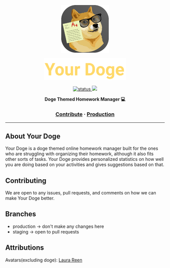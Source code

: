 <a href="https://yourdoge.netlify.app">
  <p align="center">
    <img height=150 src="assets/yourdogeAppleIcon.svg"/>
  </p>
  <p align="center">
    <img height=70 src="assets/textLogo.svg">
  </p>
</a>

<p align="center">
  <a href="https://yourdoge.netlify.app">
    <img src="https://img.shields.io/badge/status-development-green" alt="status" />
  </a>
  <a href="https://yourdoge.netlify.app">
    <img src="https://img.shields.io/badge/license--GPL--3.0--or--later-yellow" />
  </a>
</p>

<p align="center">
  <strong>Doge Themed Homework Manager 💻</strong>
</p>

<h3 align="center">
  <a href="CONTRIBUTING.md">Contribute</a>
  <span> · </span>
  <a href="https://yourdoge.netlify.app">Production</a>
</h3>

---

## About Your Doge

Your Doge is a doge themed online homework manager built for the ones who are struggling with organizing their homework, although it also fits other sorts of tasks. Your Doge provides personalized statistics on how well you are doing based on your activities and gives suggestions based on that.

## Contributing

We are open to any issues, pull requests, and comments on how we can make Your Doge better.

## Branches

- production -> don't make any changes here
- staging -> open to pull requests

## Attributions

Avatars(excluding doge): [Laura Reen](https://www.iconfinder.com/laurareen)
